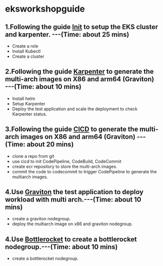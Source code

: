 # eksworkshopguide
## 1.Following the guide [Init](Init.MD) to setup the EKS cluster and karpenter. ---(Time: about 25 mins)
* Create a role
* Install Kubectl
* Create a cluster
## 2.Following the guide [Karpenter](Karpenter.MD) to generate the multi-arch images on X86 and arm64 (Graviton) ---(Time: about 10 mins)
* Install helm
* Setup Karpenter
* Deploy the test application and scale the deployment to check Karpenter status.
 
## 3.Following the guide [CICD](CICD.MD) to generate the multi-arch images on X86 and arm64 (Graviton)  ---(Time: about 20 mins)
* clone a repo from git
* use cicd to init CodePipeline, CodeBuild, CodeCommit
* create ecr repository to store the multi-arch images.
* commit the code to codecommit to trigger CodePipeline to generate the multiarch images.

## 4.Use [Graviton](Graviton.MD) the test application to deploy workload with multi arch.---(Time: about 10 mins)
* create a graviton nodegroup.
* deploy the multiarch image on x86 and graviton nodegroup.


## 4.Use [Bottlerocket](Bottlerocket.MD) to create a bottlerocket nodegroup.---(Time: about 10 mins)
* create a bottlerocket nodegroup.